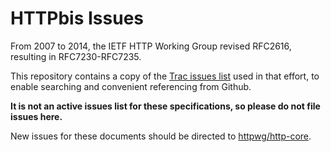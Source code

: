 # HTTPbis Issues

From 2007 to 2014, the IETF HTTP Working Group revised RFC2616, resulting in RFC7230-RFC7235. 

This repository contains a copy of the [Trac issues list](https://trac.ietf.org/trac/httpbis/report) used in that effort, to enable searching and convenient referencing from Github.

**It is not an active issues list for these specifications, so please do not file issues here.**

New issues for these documents should be directed to [httpwg/http-core](https://github.com/httpwg/http-core/).
